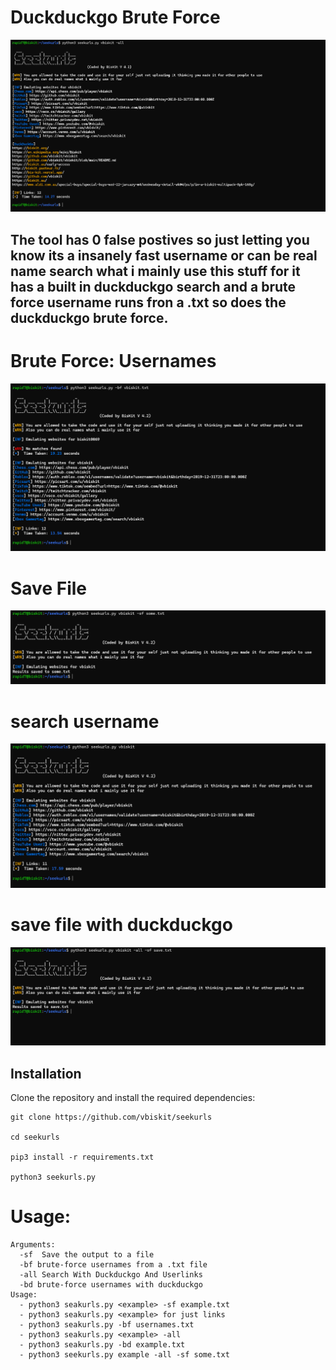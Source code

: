 # Duckduckgo Brute Force
![Screenshot](duckduckgobruteforce.png)

## The tool has 0 false postives so just letting you know its a insanely fast username or can be real name search what i mainly use this stuff for it has a built in duckduckgo search and a brute force username runs fron a .txt so does the duckduckgo brute force.

# Brute Force: Usernames
![bruteforce](brute.png)

# Save File 
![savefile](normalsavefile.png)

# search username

![copy](normalsearch.png)

# save file with duckduckgo

![copy](savefilewithduckduckgo.png)

## Installation 
Clone the repository and install the required dependencies:  
```
git clone https://github.com/vbiskit/seekurls

cd seekurls

pip3 install -r requirements.txt

python3 seekurls.py
```
# Usage:
```
Arguments:
  -sf  Save the output to a file
  -bf brute-force usernames from a .txt file
  -all Search With Duckduckgo And Userlinks
  -bd brute-force usernames with duckduckgo
Usage:
  - python3 seakurls.py <example> -sf example.txt
  - python3 seakurls.py <example> for just links
  - python3 seakurls.py -bf usernames.txt
  - python3 seakurls.py <example> -all
  - python3 seakurls.py -bd example.txt
  - python3 seekurls.py example -all -sf some.txt
